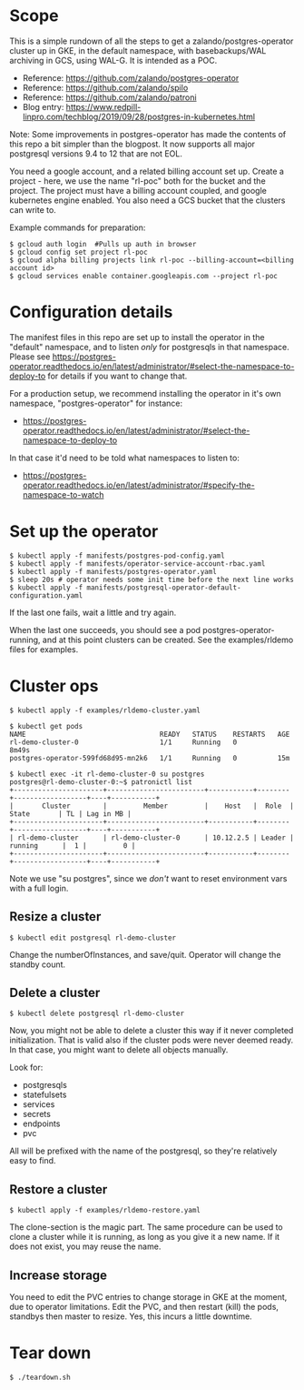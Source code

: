 # Scope

This is a simple rundown of all the steps to get a zalando/postgres-operator cluster up in GKE, in the default namespace, with basebackups/WAL archiving in GCS, using WAL-G. It is intended as a POC.

* Reference: https://github.com/zalando/postgres-operator
* Reference: https://github.com/zalando/spilo
* Reference: https://github.com/zalando/patroni
* Blog entry: https://www.redpill-linpro.com/techblog/2019/09/28/postgres-in-kubernetes.html

Note: Some improvements in postgres-operator has made the contents of this repo a bit simpler than the blogpost. It now supports all major postgresql versions 9.4 to 12 that are not EOL. 

You need a google account, and a related billing account set up. Create a project - here, we use the name "rl-poc" both for the bucket and the project. The project must have a billing account coupled, and google kubernetes engine enabled. You also need a GCS bucket that the clusters can write to.

Example commands for preparation:

```console
$ gcloud auth login  #Pulls up auth in browser
$ gcloud config set project rl-poc 
$ gcloud alpha billing projects link rl-poc --billing-account=<billing account id>
$ gcloud services enable container.googleapis.com --project rl-poc
```

# Configuration details

The manifest files in this repo are set up to install the operator in the "default" namespace, and to listen *only* for postgresqls in that namespace. Please see https://postgres-operator.readthedocs.io/en/latest/administrator/#select-the-namespace-to-deploy-to for details if you want to change that. 

For a production setup, we recommend installing the operator in it's own namespace, "postgres-operator" for instance:

* https://postgres-operator.readthedocs.io/en/latest/administrator/#select-the-namespace-to-deploy-to

In that case it'd need to be told what namespaces to listen to:

* https://postgres-operator.readthedocs.io/en/latest/administrator/#specify-the-namespace-to-watch



# Set up the operator

```
$ kubectl apply -f manifests/postgres-pod-config.yaml
$ kubectl apply -f manifests/operator-service-account-rbac.yaml
$ kubectl apply -f manifests/postgres-operator.yaml
$ sleep 20s # operator needs some init time before the next line works
$ kubectl apply -f manifests/postgresql-operator-default-configuration.yaml
```

If the last one fails, wait a little and try again. 

When the last one succeeds, you should see a pod postgres-operator-<id> running, and at this point clusters can be created. See the examples/rldemo files for examples. 

# Cluster ops

```console
$ kubectl apply -f examples/rldemo-cluster.yaml

$ kubectl get pods
NAME                                 READY   STATUS    RESTARTS   AGE
rl-demo-cluster-0                    1/1     Running   0          8m49s
postgres-operator-599fd68d95-mn2k6   1/1     Running   0          15m

$ kubectl exec -it rl-demo-cluster-0 su postgres
postgres@rl-demo-cluster-0:~$ patronictl list
+----------------------+------------------------+-----------+--------+------------------+----+-----------+
|       Cluster        |         Member         |    Host   |  Role  |      State       | TL | Lag in MB |
+----------------------+------------------------+-----------+--------+------------------+----+-----------+
| rl-demo-cluster      | rl-demo-cluster-0      | 10.12.2.5 | Leader |     running      |  1 |         0 |
+----------------------+------------------------+-----------+--------+------------------+----+-----------+
```

Note we use "su postgres", since we *don't* want to reset environment vars with a full login.

## Resize a cluster

```console
$ kubectl edit postgresql rl-demo-cluster
```

Change the numberOfInstances, and save/quit. Operator will change the standby count. 

## Delete a cluster

```console
$ kubectl delete postgresql rl-demo-cluster
```

Now, you might not be able to delete a cluster this way if it never completed initialization. That is valid also if the cluster pods were never deemed ready. In that case, you might want to delete all objects manually. 

Look for:

* postgresqls
* statefulsets
* services
* secrets
* endpoints
* pvc

All will be prefixed with the name of the postgresql, so they're relatively easy to find. 

## Restore a cluster

```console
$ kubectl apply -f examples/rldemo-restore.yaml
```

The clone-section is the magic part. The same procedure can be used to clone a cluster while it is running, as long as you give it a new name. If it does not exist, you may reuse the name.

## Increase storage

You need to edit the PVC entries to change storage in GKE at the moment, due to operator limitations. Edit the PVC, and then restart (kill) the pods, standbys then master to resize. Yes, this incurs a little downtime. 


# Tear down

```console
$ ./teardown.sh
```

